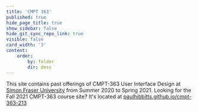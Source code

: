 ```yaml
---
title: 'CMPT 363'
published: true
hide_page_title: true
show_sidebar: false
hide_git_sync_repo_link: true
visible: false
card_width: '3'
content:
    order:
        by: folder
        dir: desc
---
```


This site contains past offerings of CMPT-363 User Interface Design at [Simon Fraser University](https://www.sfu.ca/) from Summer 2020 to Spring 2021. Looking for the Fall 2021 CMPT-363 course site? It's located at [paulhibbitts.github.io/cmpt-363-213](https://paulhibbitts.github.io/cmpt-363/#/213/home)
